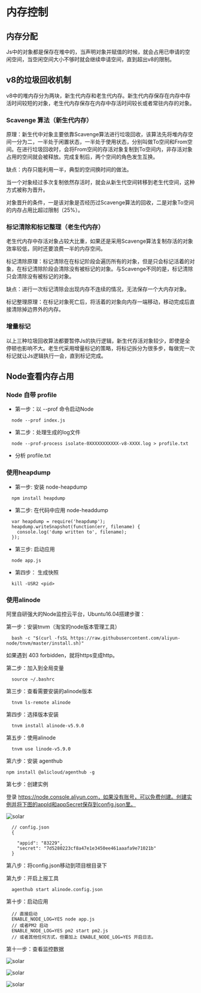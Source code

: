 # 内存控制

## 内存分配
Js中的对象都是保存在堆中的，当声明对象并赋值的时候，就会占用已申请的空闲空间，当空闲空间大小不够时就会继续申请空间，直到超出v8的限制。

## v8的垃圾回收机制
v8中的堆内存分为两块，新生代内存和老生代内存。新生代内存保存在内存中存活时间较短的对象，老生代内存保存在内存中存活时间较长或者常驻内存的对象。

### Scavenge 算法（新生代内存）

原理：新生代中对象主要依靠Scavenge算法进行垃圾回收，该算法先将堆内存空间一分为二，一半处于闲置状态，一半处于使用状态，分别叫做To空间和From空间。在进行垃圾回收时，会将From空间的存活对象复制到To空间内，非存活对象占用的空间就会被释放。完成复制后，两个空间的角色发生互换。

缺点：内存只能利用一半，典型的空间换时间的做法。

当一个对象经过多次复制依然存活时，就会从新生代空间转移到老生代空间，这种方式被称为晋升。

对象晋升的条件，一是该对象是否经历过Scavenge算法的回收，二是对象To空间的内存占用比超过限制（25%）。

### 标记清除和标记整理（老生代内存）

老生代内存中存活对象占较大比重，如果还是采用Scavenge算法复制存活的对象效率较低，同时还要浪费一半的内存空间。

标记清除原理：标记清除在在标记阶段会遍历所有的对象，但是只会标记活着的对象，在标记清除阶段会清除没有被标记的对象。与Scavenge不同的是，标记清除只会清除没有被标记的对象。

缺点：进行一次标记清除会出现内存不连续的情况，无法保存一个大内存对象。

标记整理原理：在标记对象死亡后，将活着的对象向内存一端移动，移动完成后直接清除掉边界外的内存。

### 增量标记
以上三种垃圾回收算法都要暂停Js的执行逻辑，新生代存活对象较少，即使是全停顿也影响不大。老生代采用增量标记的策略，将标记拆分为很多步，每做完一次标记就让Js逻辑执行一会，直到标记完成。

## Node查看内存占用

### Node 自带 profile

* 第一步：以 --prof 命令启动Node

```
  node --prof index.js
```
* 第二步：处理生成的log文件
  
```
  node --prof-process isolate-0XXXXXXXXXXX-v8-XXXX.log > profile.txt
```
* 分析 profile.txt

### 使用heapdump

* 第一步: 安装 node-heapdump

```
  npm install heapdump

```

* 第二步: 在代码中应用 node-headdump

```
  var heapdump = require('heapdump');
  heapdump.writeSnapshot(function(err, filename) {
    console.log('dump written to', filename);
  });
```

* 第三步: 启动应用

```
  node app.js
```

* 第四步： 生成快照

```
  kill -USR2 <pid>
```

### 使用alinode
阿里自研强大的Node监控云平台，Ubuntu16.04搭建步骤：

第一步：安装tnvm（淘宝的node版本管理工具）
```
  bash -c "$(curl -fsSL https://raw.githubusercontent.com/aliyun-node/tnvm/master/install.sh)"
```
如果遇到 403 forbidden，就将https变成http。

第二步：加入到全局变量

```
  source ~/.bashrc
```
第三步：查看需要安装的alinode版本
```
  tnvm ls-remote alinode
```
第四步：选择版本安装
```
  tnvm install alinode-v5.9.0
```
第五步：使用alinode
```
  tnvm use linode-v5.9.0
```
第六步：安装 agenthub
```
npm install @alicloud/agenthub -g
```
第七步：创建实例

登录 https://node.console.aliyun.com，如果没有账号，可以免费创建。创建实例并将下图的appId和appSecret保存到config.json里。

![solar](../express/images/steps.png)

```
  // config.json
  {
    
    "appid": "83229",
    "secret": "7d5280223cf8a47e1e3450ee461aaafa9e71021b"
  }
```
第八步：将config.json移动到项目根目录下

第九步：开启上报工具
```
  agenthub start alinode.config.json 
```

第十步：启动应用
```
  // 直接启动
  ENABLE_NODE_LOG=YES node app.js 
  // 或者PM2 启动
  ENABLE_NODE_LOG=YES pm2 start pm2.js 
  // 或者其他任何方式，但要加上 ENABLE_NODE_LOG=YES 开启日志。
```
第十一步：查看监控数据

![solar](../express/images/step1.png)

![solar](../express/images/step2.png)

![solar](../express/images/step3.png)